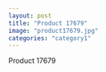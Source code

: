 ```yaml
---
layout: post
title: "Product 17679"
image: "product17679.jpg"
categories: "category1"
---
```

Product 17679
